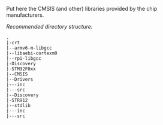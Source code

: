 Put here the CMSIS (and other) libraries provided by the chip manufacturers.

*Recommended directory structure:*

    .
    |-crt
    |--armv6-m-libgcc
    |--libaebi-cortexm0
    |--rpi-libgcc
    |-Discovery
    |-STM32F0xx
    |--CMSIS
    |--Drivers
    |---inc
    |---src
    |--Discovery
    |-STR912
    |--stdlib
    |---inc
    |---src
